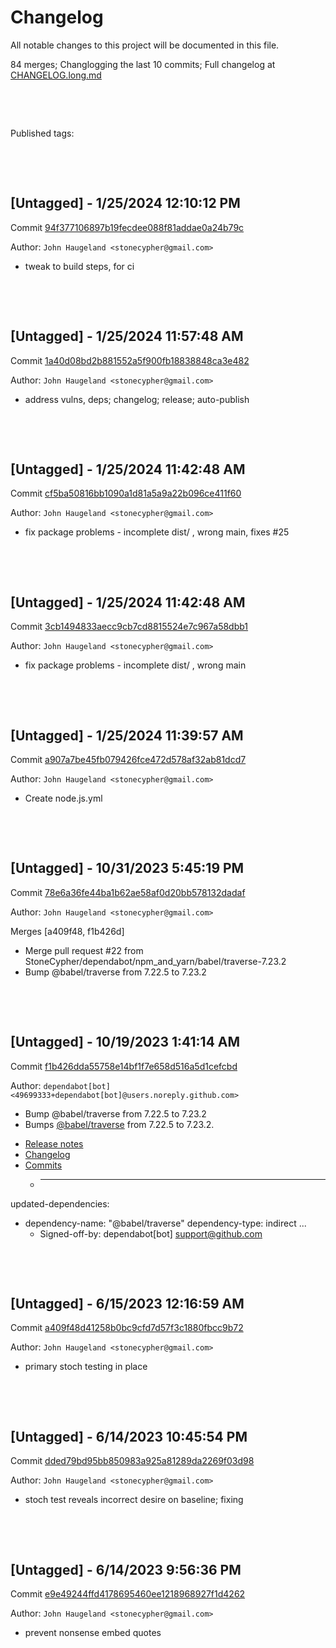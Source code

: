 # Changelog

All notable changes to this project will be documented in this file.

84 merges; Changlogging the last 10 commits; Full changelog at [CHANGELOG.long.md](CHANGELOG.long.md)



&nbsp;

&nbsp;

Published tags:







&nbsp;

&nbsp;

## [Untagged] - 1/25/2024 12:10:12 PM

Commit [94f377106897b19fecdee088f81addae0a24b79c](https://github.com/StoneCypher/jssm/commit/94f377106897b19fecdee088f81addae0a24b79c)

Author: `John Haugeland <stonecypher@gmail.com>`

  * tweak to build steps, for ci




&nbsp;

&nbsp;

## [Untagged] - 1/25/2024 11:57:48 AM

Commit [1a40d08bd2b881552a5f900fb18838848ca3e482](https://github.com/StoneCypher/jssm/commit/1a40d08bd2b881552a5f900fb18838848ca3e482)

Author: `John Haugeland <stonecypher@gmail.com>`

  * address vulns, deps; changelog; release; auto-publish




&nbsp;

&nbsp;

## [Untagged] - 1/25/2024 11:42:48 AM

Commit [cf5ba50816bb1090a1d81a5a9a22b096ce411f60](https://github.com/StoneCypher/jssm/commit/cf5ba50816bb1090a1d81a5a9a22b096ce411f60)

Author: `John Haugeland <stonecypher@gmail.com>`

  * fix package problems - incomplete dist/ , wrong main, fixes #25




&nbsp;

&nbsp;

## [Untagged] - 1/25/2024 11:42:48 AM

Commit [3cb1494833aecc9cb7cd8815524e7c967a58dbb1](https://github.com/StoneCypher/jssm/commit/3cb1494833aecc9cb7cd8815524e7c967a58dbb1)

Author: `John Haugeland <stonecypher@gmail.com>`

  * fix package problems - incomplete dist/ , wrong main




&nbsp;

&nbsp;

## [Untagged] - 1/25/2024 11:39:57 AM

Commit [a907a7be45fb079426fce472d578af32ab81dcd7](https://github.com/StoneCypher/jssm/commit/a907a7be45fb079426fce472d578af32ab81dcd7)

Author: `John Haugeland <stonecypher@gmail.com>`

  * Create node.js.yml




&nbsp;

&nbsp;

## [Untagged] - 10/31/2023 5:45:19 PM

Commit [78e6a36fe44ba1b62ae58af0d20bb578132dadaf](https://github.com/StoneCypher/jssm/commit/78e6a36fe44ba1b62ae58af0d20bb578132dadaf)

Author: `John Haugeland <stonecypher@gmail.com>`

Merges [a409f48, f1b426d]

  * Merge pull request #22 from StoneCypher/dependabot/npm_and_yarn/babel/traverse-7.23.2
  * Bump @babel/traverse from 7.22.5 to 7.23.2




&nbsp;

&nbsp;

## [Untagged] - 10/19/2023 1:41:14 AM

Commit [f1b426dda55758e14bf1f7e658d516a5d1cefcbd](https://github.com/StoneCypher/jssm/commit/f1b426dda55758e14bf1f7e658d516a5d1cefcbd)

Author: `dependabot[bot] <49699333+dependabot[bot]@users.noreply.github.com>`

  * Bump @babel/traverse from 7.22.5 to 7.23.2
  * Bumps [@babel/traverse](https://github.com/babel/babel/tree/HEAD/packages/babel-traverse) from 7.22.5 to 7.23.2.
- [Release notes](https://github.com/babel/babel/releases)
- [Changelog](https://github.com/babel/babel/blob/main/CHANGELOG.md)
- [Commits](https://github.com/babel/babel/commits/v7.23.2/packages/babel-traverse)
  * ---
updated-dependencies:
- dependency-name: "@babel/traverse"
  dependency-type: indirect
...
  * Signed-off-by: dependabot[bot] <support@github.com>




&nbsp;

&nbsp;

## [Untagged] - 6/15/2023 12:16:59 AM

Commit [a409f48d41258b0bc9cfd7d57f3c1880fbcc9b72](https://github.com/StoneCypher/jssm/commit/a409f48d41258b0bc9cfd7d57f3c1880fbcc9b72)

Author: `John Haugeland <stonecypher@gmail.com>`

  * primary stoch testing in place




&nbsp;

&nbsp;

## [Untagged] - 6/14/2023 10:45:54 PM

Commit [dded79bd95bb850983a925a81289da2269f03d98](https://github.com/StoneCypher/jssm/commit/dded79bd95bb850983a925a81289da2269f03d98)

Author: `John Haugeland <stonecypher@gmail.com>`

  * stoch test reveals incorrect desire on baseline; fixing




&nbsp;

&nbsp;

## [Untagged] - 6/14/2023 9:56:36 PM

Commit [e9e49244ffd4178695460ee1218968927f1d4262](https://github.com/StoneCypher/jssm/commit/e9e49244ffd4178695460ee1218968927f1d4262)

Author: `John Haugeland <stonecypher@gmail.com>`

  * prevent nonsense embed quotes